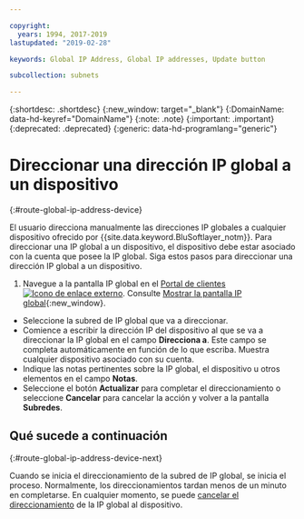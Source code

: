 ```yaml
---

copyright:
  years: 1994, 2017-2019
lastupdated: "2019-02-28"

keywords: Global IP Address, Global IP addresses, Update button

subcollection: subnets

---
```


{:shortdesc: .shortdesc}
{:new_window: target="_blank"}
{:DomainName: data-hd-keyref="DomainName"}
{:note: .note}
{:important: .important}
{:deprecated: .deprecated}
{:generic: data-hd-programlang="generic"}

# Direccionar una dirección IP global a un dispositivo
{:#route-global-ip-address-device}

El usuario direcciona manualmente las direcciones IP globales a cualquier dispositivo ofrecido por {{site.data.keyword.BluSoftlayer_notm}}. Para direccionar una IP global a un dispositivo, el dispositivo debe estar asociado con la cuenta que posee la IP global. Siga estos pasos para direccionar una dirección IP global a un dispositivo.

1. Navegue a la pantalla IP global en el [Portal de clientes ![Icono de enlace externo](../../icons/launch-glyph.svg "Icono de enlace externo")](https://{DomainName}/). Consulte [Mostrar la pantalla IP global](/docs/infrastructure/subnets?topic=subnets-display-global-ip-screen){:new_window}.
* Seleccione la subred de IP global que va a direccionar.
* Comience a escribir la dirección IP del dispositivo al que se va a direccionar la IP global en el campo **Direcciona a**. Este campo se completa automáticamente en función de lo que escriba. Muestra cualquier dispositivo asociado con su cuenta.
* Indique las notas pertinentes sobre la IP global, el dispositivo u otros elementos en el campo **Notas**.
* Seleccione el botón **Actualizar** para completar el direccionamiento o seleccione **Cancelar** para cancelar la acción y volver a la pantalla **Subredes**.

## Qué sucede a continuación
{:#route-global-ip-address-device-next}

Cuando se inicia el direccionamiento de la subred de IP global, se inicia el proceso. Normalmente, los direccionamientos tardan menos de un minuto en completarse. En cualquier momento, se puede [cancelar el direccionamiento](/docs/infrastructure/subnets?topic=subnets-unroute-global-ip-address) de la IP global al dispositivo.
